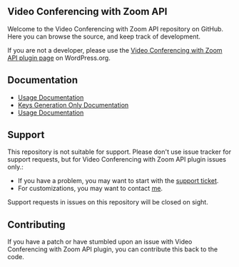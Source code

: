 ## Video Conferencing with Zoom API

Welcome to the Video Conferencing with Zoom API repository on GitHub. Here you can browse the source, and keep track of development. 

If you are not a developer, please use the [Video Conferencing with Zoom API plugin page](https://wordpress.org/plugins/video-conferencing-with-zoom-api/) on WordPress.org.

## Documentation
* [Usage Documentation](https://techies23.github.io/video-conference-zoom/)
* [Keys Generation Only Documentation](https://deepenbajracharya.com.np/zoom-conference-wp-plugin-documentation/)
* [Usage Documentation](https://deepenbajracharya.com.np/zoom-api-integration-with-wordpress/)

## Support
This repository is not suitable for support. Please don't use issue tracker for support requests, but for Video Conferencing with Zoom API plugin issues only.:

* If you have a problem, you may want to start with the [support ticket](https://wordpress.org/support/plugin/video-conferencing-with-zoom-api/).
* For customizations, you may want to contact [me](https://deepenbajracharya.com.np/say-hello/).

Support requests in issues on this repository will be closed on sight.

## Contributing
If you have a patch or have stumbled upon an issue with Video Conferencing with Zoom API plugin, you can contribute this back to the code.
